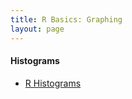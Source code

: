 ```yaml
---
title: R Basics: Graphing
layout: page
---
```

#### Histograms
-  [R Histograms](https://www.datamentor.io/r-programming/histogram/)
